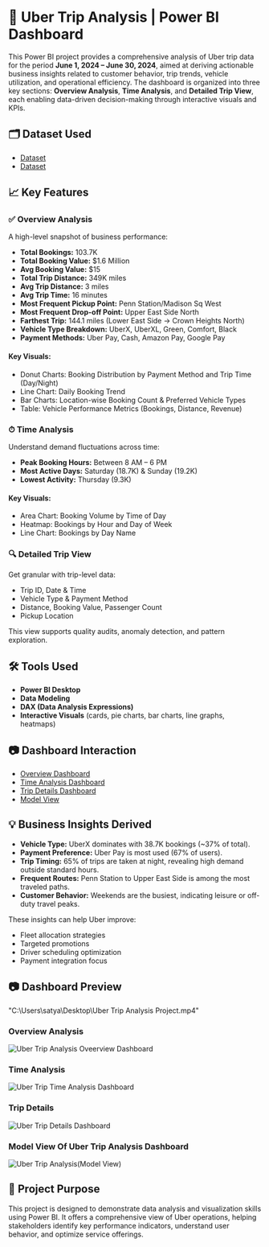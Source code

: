# 🚖 Uber Trip Analysis | Power BI Dashboard
This Power BI project provides a comprehensive analysis of Uber trip data for the period **June 1, 2024 – June 30, 2024**, aimed at deriving actionable business insights related to customer behavior, trip trends, vehicle utilization, and operational efficiency.
The dashboard is organized into three key sections: **Overview Analysis**, **Time Analysis**, and **Detailed Trip View**, each enabling data-driven decision-making through interactive visuals and KPIs.

## 🗂 Dataset Used
- <a href="https://github.com/priti7540/Uber-Trip-Analysis-Dashboard/blob/main/Uber%20Trip%20Details.xlsx">Dataset</a>
- <a href="https://github.com/priti7540/Uber-Trip-Analysis-Dashboard/blob/main/Location%20Table.xlsx"> Dataset</a>

## 📈 Key Features

### ✅ Overview Analysis
A high-level snapshot of business performance:
- **Total Bookings:** 103.7K  
- **Total Booking Value:** $1.6 Million  
- **Avg Booking Value:** $15  
- **Total Trip Distance:** 349K miles  
- **Avg Trip Distance:** 3 miles  
- **Avg Trip Time:** 16 minutes  
- **Most Frequent Pickup Point:** Penn Station/Madison Sq West  
- **Most Frequent Drop-off Point:** Upper East Side North  
- **Farthest Trip:** 144.1 miles (Lower East Side → Crown Heights North)
- **Vehicle Type Breakdown:** UberX, UberXL, Green, Comfort, Black  
- **Payment Methods:** Uber Pay, Cash, Amazon Pay, Google Pay  

#### Key Visuals:
- Donut Charts: Booking Distribution by Payment Method and Trip Time (Day/Night)
- Line Chart: Daily Booking Trend
- Bar Charts: Location-wise Booking Count & Preferred Vehicle Types
- Table: Vehicle Performance Metrics (Bookings, Distance, Revenue)


### ⏱ Time Analysis
Understand demand fluctuations across time:
- **Peak Booking Hours:** Between 8 AM – 6 PM  
- **Most Active Days:** Saturday (18.7K) & Sunday (19.2K)  
- **Lowest Activity:** Thursday (9.3K)

#### Key Visuals:
- Area Chart: Booking Volume by Time of Day
- Heatmap: Bookings by Hour and Day of Week
- Line Chart: Bookings by Day Name

### 🔍 Detailed Trip View
Get granular with trip-level data:
- Trip ID, Date & Time
- Vehicle Type & Payment Method
- Distance, Booking Value, Passenger Count
- Pickup Location

This view supports quality audits, anomaly detection, and pattern exploration.

## 🛠 Tools Used
- **Power BI Desktop**
- **Data Modeling**
- **DAX (Data Analysis Expressions)**
- **Interactive Visuals** (cards, pie charts, bar charts, line graphs, heatmaps)

## 📷 Dashboard Interaction
- <a href="https://github.com/priti7540/Uber-Trip-Analysis-Dashboard/blob/main/Uber%20Trip%20Analysis%20Oveerview%20Dashboard.png">Overview Dashboard</a>
- <a href="https://github.com/priti7540/Uber-Trip-Analysis-Dashboard/blob/main/Uber%20Trip%20%20Time%20Analysis%20Dashboard.png">Time Analysis Dashboard</a>
- <a href="https://github.com/priti7540/Uber-Trip-Analysis-Dashboard/blob/main/Uber%20Trip%20Details%20Dashboard.png">Trip Details Dashboard</a>
- <a href="https://github.com/priti7540/Uber-Trip-Analysis-Dashboard/blob/main/Uber%20Trip%20Analysis(Model%20View).png">Model View</a>

## 💡 Business Insights Derived

- **Vehicle Type:** UberX dominates with 38.7K bookings (~37% of total).
- **Payment Preference:** Uber Pay is most used (67% of users).
- **Trip Timing:** 65% of trips are taken at night, revealing high demand outside standard hours.
- **Frequent Routes:** Penn Station to Upper East Side is among the most traveled paths.
- **Customer Behavior:** Weekends are the busiest, indicating leisure or off-duty travel peaks.

These insights can help Uber improve:
- Fleet allocation strategies
- Targeted promotions
- Driver scheduling optimization
- Payment integration focus


## 📷 Dashboard Preview
"C:\Users\satya\Desktop\Uber Trip Analysis Project.mp4"

### Overview Analysis
![Uber Trip Analysis Oveerview Dashboard](https://github.com/user-attachments/assets/c4c6dc7b-56b3-4c7f-8a04-4079286a78b7)

### Time Analysis
![Uber Trip  Time Analysis Dashboard](https://github.com/user-attachments/assets/d06d940a-7824-410d-903f-5e3f284bc78c)

### Trip Details
![Uber Trip Details Dashboard](https://github.com/user-attachments/assets/b3cd8df2-8589-49ca-84c8-a602961f6908)

### Model View Of Uber Trip Analysis Dashboard
![Uber Trip Analysis(Model View)](https://github.com/user-attachments/assets/75a1295c-44c0-4e50-b1cd-fe5e576ee4d0)

## 📁 Project Purpose
This project is designed to demonstrate data analysis and visualization skills using Power BI. It offers a comprehensive view of Uber operations, helping stakeholders identify key performance indicators, understand user behavior, and optimize service offerings.





